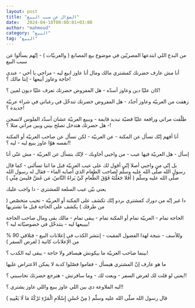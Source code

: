 ```yaml
---
layout: post
title: "السؤال عن سبب البيع"
date:   2024-04-10T00:00:01+03:00
author: "mahmoud"
category: "البيع"
tag: "البيع"
---
```



من البدع اللي ابتدعها المصريّين في موضوع بيع المصانع (
والعربيّات ) - إنّهم يسألوا عن سبب البيع

أنا مش عارف حضرتك كمشتري مالك ومال أنا عاوز ابيع ليه -
مزاجي يا أخي - عندي حاجة وعاوز أبيعها - إنتا مالك ؟!




كان عليّا دين وعاوز أسدّه - هل المفروض حضرتك تعرف عليّا
ديون لمين ؟!

زهقت من العربيّة وعاوز أجدّد - هل المفروض حضرتك تتدخّل في
رغباتي في شراء عربيّة جديدة ؟!

طلّقت مراتي ورافعة عليّا قضيّة تبديد قايمة - وببيع العربيّة
عشان أسدّد الفلوس لاتسجن - هل حضرتك هتدخل تصلح بيني وبين مراتي مثلا
؟!




أنا أفهم إنّك تسأل عن المكنة - عن العربيّة - لكن تسأل عن
صاحب العربيّة أو المكنة نفسه هوّا عاوز يبيع ليه - ليه ؟!!




إسأل - هل العربيّة فيها عيب - من واجبي أجاوبك - لإنّك
بتسأل عن العربيّة - مش عنّي أنا




بل إنّي من واجبي أصلا إنّي أقول لك على عيب العربيّة قبل ما
انتا تسألني - كما قال رسول الله صلّى الله عليه وسلّم لصاحب الطعام الذي
أصابه الماء - فقال له رسول الله صلّى الله عليه وسلّم ( أفَلا جَعَلْتَهُ فَوْقَ
الطَّعامِ كَيْ يَراهُ النَّاسُ، مَن غَشَّ فليسَ مِنِّي )

يعني بيّن عيب السلعة للمشتري - دا واجب عليك




دا غير إنّه من دورك كمشتري بردو إنّك تكشف على المكنة أو
العربيّة - تجيب متخصّص ( من طرفك ) يكشف على الحاجة قبل ما تشتريها

الحاجة تمام - العربيّة تمام أو المكنة تمام - يبقى تمام -
مالك بقى ومال صاحب الحاجة بيبيعها ليه - بتتدخّل في خصوصيّاته ليه ؟!




وللأسف - نتيجة لهذا الفضول المقيت - إنتشر الكذب في
إعلانات البيع - فتلاقي 90 % من الإعلانات كاتبة ( لغرض السفر )




بينما صاحب العربيّة ما بيكونش هيسافر ولا حاجة - يبقى ليه
الكدب ؟!




ما هو عارف إنّ المشتري هيسأل - فقاموا فصّلوا كدبة لا يمكن
الاعتراض عليها

يعني لو قلت لك لغرض السفر - وبعت لك - وما سافرتش - هترجع
حضرتك تحاسبني ؟!!




ليه الملاوعة دي بين اللي عاوز يبيع واللي عاوز يشتري
؟!!




قال رسول الله صلّى الله عليه وسلّم ( مِنْ حُسْنِ إِسْلَامِ الْمَرْءِ
تَرْكُهُ مَا لَا يَعْنِيهِ )
